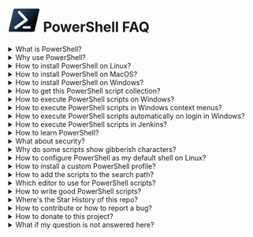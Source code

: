 ![](powershell_black_icon_64x64.png) PowerShell FAQ
===================================================

<details><summary>What is PowerShell?</summary>
 
**PowerShell is a task automation and configuration management framework from Microsoft, consisting of a command-line shell and associated scripting language.**
 
</details>

<details><summary>Why use PowerShell?</summary>
 
✔️ **It's powerful** - fully control your computer

✔️ **It's easy to learn** - see the tutorial at: https://www.guru99.com/powershell-tutorial.html

✔️ **It's cross-platform** - available for Linux, Mac OS and Windows

✔️ **It's open-source and free** - see the Github repository at: https://github.com/PowerShell/PowerShell

✔️ **It's fully documented** - see the PowerShell documentation at: https://docs.microsoft.com/en-us/powershell/
</details>

<details><summary>How to install PowerShell on Linux?</summary>
 
1. **On Linux with Snap support just execute:**
```
 $ snap install PowerShell
 $ ln -s /snap/bin/pwsh /usr/bin/pwsh
```
2 **Otherwise visit:** https://github.com/PowerShell/PowerShell for installation (scroll down to 'Get PowerShell').
</details>

<details><summary>How to install PowerShell on MacOS?</summary>

**Please visit:** https://github.com/PowerShell/PowerShell for installation (scroll down to 'Get PowerShell').
</details>

<details><summary>How to install PowerShell on Windows?</summary>

Good news: it's preinstalled, **but** the script execution policy is *restricted* (forbidden) by default! To change this: open the *Windows PowerShell (Administrator)* console and enter:
```
 PS> Set-ExecutionPolicy -ExecutionPolicy Bypass -Scope CurrentUser
```
NOTE: the group policy object (GPO) settings of your organization might disallow changes. In that case contact your system administrator for help.
</details>

<details><summary>How to get this PowerShell script collection?</summary>
 
1. When using **Git**, execute in a terminal window: `> git clone https://github.com/fleschutz/PowerShell`
2. **Otherwise,** download and unzip it from: https://github.com/fleschutz/PowerShell/archive/master.zip
</details>

<details><summary>How to execute PowerShell scripts on Windows?</summary>

1. In the Windows desktop: right-click the script and select: *Execute with PowerShell*
2. In a command-line interface (CLI, e.g. *Windows Terminal*, either local or remote via SSH) by typing: `./<FILENAME_OF_SCRIPT>`.
3. By connecting a context menu item with a script.
4. By voice control, e.g. see repo [talk2windows](https://github.com/fleschutz/talk2windows) for more information.
5. By using automation software, e.g. [Jenkins](https://www.jenkins.io).
 </details>
 
<details><summary>How to execute PowerShell scripts in Windows context menus?</summary>
   
* To enable "right-click > New > Windows PowerShell Script" execute `Add_ps1_to_New_context_menu.reg` in subfolder [Data/](../Data)
* To disable this execute `Remove_ps1_from_New_context_menu.reg` in subfolder [Data/](../Data)
</details>

<details><summary>How to execute PowerShell scripts automatically on login in Windows?</summary>

1. Open the **File Explorer** with your **Autostart folder** (usually at: C:\Users\YOUR_USERNAME\AppData\Roaming\Microsoft\Windows\Start Menu\Programs\Startup).
2. Copy the script (or a link to it) into this folder.
</details>
 
<details><summary>How to execute PowerShell scripts in Jenkins?</summary>
 
1. Install the Jenkins plugin **PowerShell plugin** (it uses PowerShell.exe on Windows and pwsh on Linux).
2. Add or reference your PowerShell scripts in the Jenkins jobs or in your Jenkinsfiles.
</details>

<details><summary>How to learn PowerShell?</summary>

* **Please find tutorials at:** https://www.guru99.com/powershell-tutorial.html
* **See a cheat sheet at:** [PowerShell/Docs/cheat-sheet.md](cheat-sheet.md)
* **The official PowerShell documentation can be found here:** https://docs.microsoft.com/en-us/powershell/
</details>

<details><summary>What about security?</summary>

1. Execute scripts only that you trust (and/or where you have checked the code before)!
2. Prefer SSH Remoting instead of PowerShell Remoting
3. More recommendations by NSA and cyber security centers in the U.S. (CISA), New Zealand (NZ NCSC), and the U.K. (NCSC-UK) can be found here: https://media.defense.gov/2022/Jun/22/2003021689/-1/-1/1/CSI_KEEPING_POWERSHELL_SECURITY_MEASURES_TO_USE_AND_EMBRACE_20220622.PDF
 </details>

<details><summary>Why do some scripts show gibberish characters?</summary>
  
**Your current terminal application doesn't support Unicode characters used by those PowerShell scripts. Use a modern one such as *Windows Terminal*, please.**
</details>

<details><summary>How to configure PowerShell as my default shell on Linux?</summary>
  
**Make sure PowerShell is installed, then execute: `chsh -s /usr/bin/pwsh USERNAME`. In case you experience an "invalid shell" error, add "/usr/bin/pwsh" to /etc/shells.**
</details>

<details><summary>How to install a custom PowerShell profile?</summary>
   
**Execute: `./set-profile.ps1` in the *Scripts* subfolder, this will install **my-profile.ps1** as your PowerShell profile. It's a nice looking base profile, but can easily be changed to your needs.**
</details>

 <details><summary>How to add the scripts to the search path?</summary>

Want to use the PowerShell scripts everywhere on the command-line? Then you need to add the Scripts/ subfolder to the search path:

* **On Linux using Bash:** edit .profile in your home directory and add the line: PATH="$PATH:/path/to/PowerShell/Scripts"
* **On Windows:** open Settings > System > About > Advanced system settings > Environment Variables, edit the user's variable "Path", and add the full path to the Scripts/ directory.
   </details>

<details><summary>Which editor to use for PowerShell scripts?</summary>

* **Visual Studio Code** - it supports syntax highlighting, on-the-fly problem checking and an integrated PowerShell Console (available for free on Linux, Mac OS and Windows, now recommended by Microsoft).
* **PowerShell ISE** (Integrated Scripting Environment) - the former official PowerShell development environment included with Microsoft Windows.
* **PowerShell Studio** - a powerful PowerShell IDE with module, help, and user interface development tools, high DPI support and regular updates.
* **PowerShell Plus** - an all in one IDE.
* **Atom package** - an add-on with PowerShell language support for Atom.
* **SublimeText package** - an add-on with PowerShell language support for Sublime Text.
* or your **favorite text editor** as an alternative.
</details>

<details><summary>How to write good PowerShell scripts?</summary>
 
**Good PowerShell scripts are both user-friendly and platform-independent. As a starting point I recommend the following:**

* As filename use the `<verb>-<object>.ps1` scheme. Approved verbs can be found here: [https://learn.microsoft.com/en-us/powershell/scripting/developer/cmdlet/approved-verbs-for-windows-powershell-commands](https://learn.microsoft.com/en-us/powershell/scripting/developer/cmdlet/approved-verbs-for-windows-powershell-commands)
* Use **UTF-8 BOM** encoding to support Unicode characters in the script.
* Add a **comment-based help** at the beginning with: `.SYNOPSIS`, `.DESCRIPTION`, `.PARAMETER`, `.EXAMPLE`, `.LINK`, and `.NOTES`.
* Check the **requirements** for the script, e.g. `#Requires -RunAsAdministrator`, or `#Requires -Version 3`
* Prefer **command-line options**, else ask the user for help
* Recommended is **Set-StrictMode -Version Latest** to enable additional error checking.
* For readibility use **lowerCamelCase** to name variables, functions, etc.
* Set execute file permissions for Linux: **chmod a+rx <filename>**
* On success exit with error code 0 (**exit 0**), otherwise print the error with keyword **ERROR:** (to support log parsers) and exit the error code (mostly 1)
 </details>

<details><summary>Where's the Star History of this repo?</summary>
    
[![Star History Chart](https://api.star-history.com/svg?repos=fleschutz/PowerShell&type=Date)](https://star-history.com/#fleschutz/PowerShell&Date)
</details>

<details><summary>How to contribute or how to report a bug?</summary>

**If you find something bad (like a bug, error, or any issue), please report it here by opening an Issue. Or even better: Fork the repository, add or fix the script and submit a pull request, so others can participate too.**
</details>

<details><summary>How to donate to this project?</summary>

**Just follow this link: [https://www.paypal.com/paypalme/Fleschutz](https://www.paypal.com/paypalme/Fleschutz). Thank you very much!**
</details>

<details><summary>What if my question is not answered here?</summary>
 
**Just send your question by e-mail to:** `markus.fleschutz [at] gmail.com`
</details>
